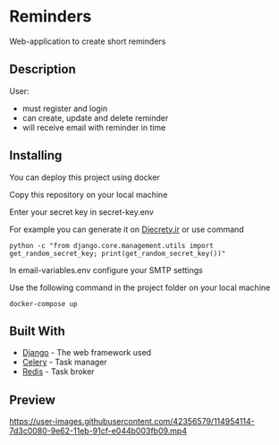 # Reminders
 Web-application to create short reminders

## Description

User:
* must register and login
* can create, update and delete reminder
* will receive email with reminder in time
 
## Installing

You can deploy this project using docker

Copy this repository on your local machine

Enter your secret key in secret-key.env

For example you can generate it on [Djecrety.ir](https://djecrety.ir/) or use command
```
python -c "from django.core.management.utils import get_random_secret_key; print(get_random_secret_key())"
```

In email-variables.env configure your SMTP settings

Use the following command in the project folder on your local machine

```
docker-compose up
```

## Built With

* [Django](https://docs.djangoproject.com/en/3.2/) - The web framework used
* [Celery](https://docs.celeryproject.org/en/stable/) - Task manager
* [Redis](https://rometools.github.io/rome/) - Task broker

## Preview

https://user-images.githubusercontent.com/42356579/114954114-7d3c0080-9e62-11eb-91cf-e044b003fb09.mp4